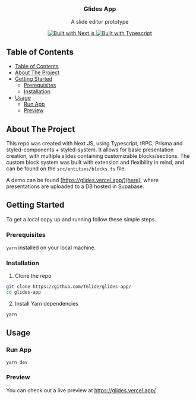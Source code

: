 <p align="center">
  <h3 align="center">Glides App</h3>
  <p align="center">
    A slide editor prototype
  </p>
  <p align="center">
    <a href="https://nextjs.org/">
      <img src="https://img.shields.io/badge/frontend-Next.js-%23000000?style=for-the-badge&logo=next.js" alt="Built with Next.js">
    </a>
    <a href="https://www.typescriptlang.org/">
      <img src="https://img.shields.io/badge/types-typescript-%23007ACC?style=for-the-badge&logo=typescript" alt="Built with Typescript">
    </a>
  </p>
</p>

<!-- TABLE OF CONTENTS -->

## Table of Contents

- [Table of Contents](#table-of-contents)
- [About The Project](#about-the-project)
- [Getting Started](#getting-started)
  - [Prerequisites](#prerequisites)
  - [Installation](#installation)
- [Usage](#usage)
  - [Run App](#run-app)
  - [Preview](#preview)

<!-- ABOUT THE PROJECT -->

## About The Project

This repo was created with Next JS, using Typescript, tRPC, Prisma and styled-components + styled-system. It allows for basic presentation creation, with multiple slides containing customizable blocks/sections. The custom block system was built with extension and flexibility in mind, and can be found on the `src/entities/blocks.ts` file. 

A demo can be found [https://glides.vercel.app/](here), where presentations are uploaded to a DB hosted in Supabase.


## Getting Started

To get a local copy up and running follow these simple steps.

### Prerequisites

`yarn` installed on your local machine.

### Installation

1. Clone the repo

```sh
git clone https://github.com/TGlide/glides-app/
cd glides-app
```

2. Install Yarn dependencies

```sh
yarn
```

## Usage

### Run App

```sh
yarn dev
```

### Preview

You can check out a live preview at https://glides.vercel.app/



